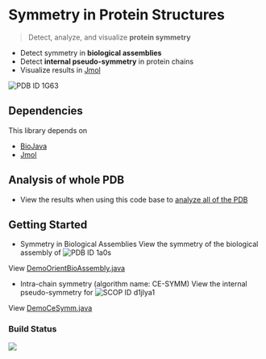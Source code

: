 # Symmetry in Protein Structures

> Detect, analyze, and visualize **protein symmetry**
 - Detect symmetry in **biological assemblies**
 - Detect **internal pseudo-symmetry** in protein chains
 - Visualize results in [Jmol](http://www.jmol.org)

![PDB ID 1G63](https://raw.github.com/rcsb/symmetry/master/docu/img/1G63.jpg)
 
## Dependencies

This library depends on 

- [BioJava](http://www.biojava.org)
- [Jmol](http://www.jmol.org)

## Analysis of whole PDB

- View the results when using this code base to [analyze all of the PDB](http://www.rcsb.org/pdb/browse/stoichiometry.do)

## Getting Started

 - Symmetry in Biological Assemblies
  View the symmetry of the biological assembly of ![PDB ID 1a0s](https://raw.github.com/rcsb/symmetry/master/docu/img/BioAssemblySymmetryScreenshot1a0s.png)

View [DemoOrientBioAssembly.java](https://github.com/rcsb/symmetry/blob/master/src/main/java/demo/DemoOrientBioAssembly.java)
 
 - Intra-chain symmetry (algorithm name: CE-SYMM)
   View the internal pseudo-symmetry for ![SCOP ID d1jlya1](https://raw.github.com/rcsb/symmetry/master/docu/img/CeSymmScreenshotd1jlya1.png)

View [DemoCeSymm.java](https://github.com/rcsb/symmetry/blob/master/src/main/java/demo/DemoCeSymm.java)


### Build Status
![](https://travis-ci.org/rcsb/symmetry.png)
